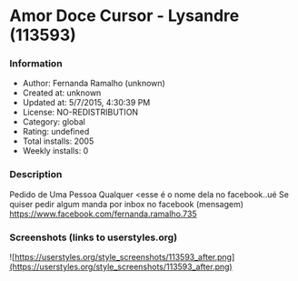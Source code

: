 # Amor Doce Cursor - Lysandre (113593)

### Information
- Author: Fernanda Ramalho (unknown)
- Created at: unknown
- Updated at: 5/7/2015, 4:30:39 PM
- License: NO-REDISTRIBUTION
- Category: global
- Rating: undefined
- Total installs: 2005
- Weekly installs: 0


### Description
Pedido de Uma Pessoa Qualquer <esse é o nome dela no facebook..ué
Se quiser pedir algum manda por inbox no facebook (mensagem)
https://www.facebook.com/fernanda.ramalho.735


### Screenshots (links to userstyles.org)
![https://userstyles.org/style_screenshots/113593_after.png](https://userstyles.org/style_screenshots/113593_after.png)


